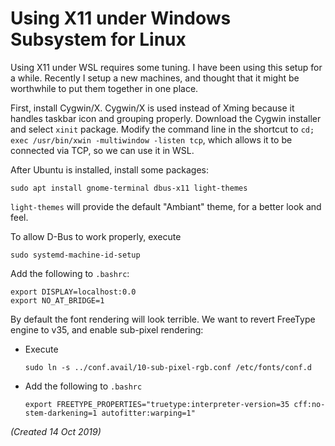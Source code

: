 # Using X11 under Windows Subsystem for Linux

Using X11 under WSL requires some tuning. I have been using this setup for a while. Recently I setup a new machines, and thought that it might be worthwhile to put them together in one place.

First, install Cygwin/X. Cygwin/X is used instead of Xming because it handles taskbar icon and grouping properly. Download the Cygwin installer and select `xinit` package. Modify the command line in the shortcut to `cd; exec /usr/bin/xwin -multiwindow -listen tcp`, which allows it to be connected via TCP, so we can use it in WSL.

After Ubuntu is installed, install some packages:
```
sudo apt install gnome-terminal dbus-x11 light-themes
```
`light-themes` will provide the default "Ambiant" theme, for a better look and feel.

To allow D-Bus to work properly, execute
```
sudo systemd-machine-id-setup
```

Add the following to `.bashrc`:
```
export DISPLAY=localhost:0.0
export NO_AT_BRIDGE=1
```

By default the font rendering will look terrible. We want to revert FreeType engine to v35, and enable sub-pixel rendering:
* Execute
  ```
  sudo ln -s ../conf.avail/10-sub-pixel-rgb.conf /etc/fonts/conf.d
  ```
* Add the following to `.bashrc`
  ```
  export FREETYPE_PROPERTIES="truetype:interpreter-version=35 cff:no-stem-darkening=1 autofitter:warping=1"
  ```

_(Created 14 Oct 2019)_
